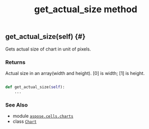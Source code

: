 ﻿---
title: get_actual_size method
second_title: Aspose.Cells for Python via .NET API References
description: 
type: docs
weight: 40
url: /aspose.cells.charts/chart/get_actual_size/
is_root: false
---

## get_actual_size(self) {#}

Gets actual size of chart in unit of pixels.


### Returns 


Actual size in an array(width and height).
[0] is width; [1] is height.


```python

def get_actual_size(self):
    ...
```





### See Also
* module [`aspose.cells.charts`](../../)
* class [`Chart`](/cells/python-net/aspose.cells.charts/chart)
